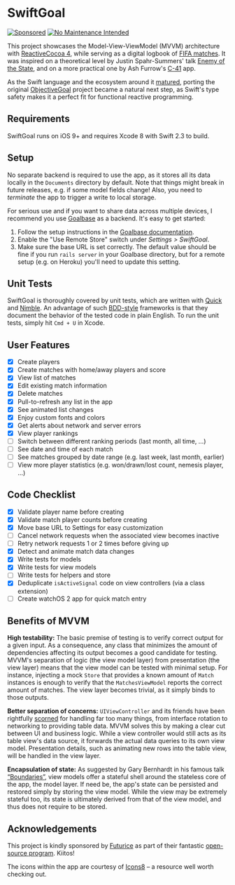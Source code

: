 SwiftGoal
=========

[![Sponsored](https://img.shields.io/badge/chilicorn-sponsored-brightgreen.svg)](http://spiceprogram.org/oss-sponsorship/)
[![No Maintenance Intended](http://unmaintained.tech/badge.svg)](http://unmaintained.tech/)

This project showcases the Model-View-ViewModel (MVVM) architecture with [ReactiveCocoa 4][reactive-cocoa], while serving as a digital logbook of [FIFA matches][fifa-wikipedia]. It was inspired on a theoretical level by Justin Spahr-Summers' talk [Enemy of the State][enemy-of-the-state], and on a more practical one by Ash Furrow's [C-41][c-41] app.

[reactive-cocoa]: https://github.com/ReactiveCocoa/ReactiveCocoa
[fifa-wikipedia]: https://en.wikipedia.org/wiki/FIFA_(video_game_series)
[enemy-of-the-state]: https://github.com/jspahrsummers/enemy-of-the-state
[c-41]: https://github.com/ashfurrow/C-41

As the Swift language and the ecosystem around it [matured][reactive-cocoa-releases], porting the original [ObjectiveGoal][objective-goal] project became a natural next step, as Swift's type safety makes it a perfect fit for functional reactive programming.

[reactive-cocoa-releases]: https://github.com/ReactiveCocoa/ReactiveCocoa/releases
[objective-goal]: https://github.com/richeterre/ObjectiveGoal

Requirements
------------

SwiftGoal runs on iOS 9+ and requires Xcode 8 with Swift 2.3 to build.

Setup
-----

No separate backend is required to use the app, as it stores all its data locally in the `Documents` directory by default. Note that things might break in future releases, e.g. if some model fields change! Also, you need to _terminate_ the app to trigger a write to local storage.

For serious use and if you want to share data across multiple devices, I recommend you use [Goalbase][goalbase] as a backend. It's easy to get started:

1. Follow the setup instructions in the [Goalbase documentation][goalbase-docs].
2. Enable the "Use Remote Store" switch under _Settings > SwiftGoal_.
3. Make sure the base URL is set correctly. The default value should be fine if you run `rails server` in your Goalbase directory, but for a remote setup (e.g. on Heroku) you'll need to update this setting.

[goalbase]: https://github.com/richeterre/goalbase
[goalbase-docs]: https://github.com/richeterre/goalbase/blob/master/README.md

Unit Tests
----------

SwiftGoal is thoroughly covered by unit tests, which are written with [Quick][quick] and [Nimble][nimble]. An advantage of such [BDD-style][bdd-wikipedia] frameworks is that they document the behavior of the tested code in plain English. To run the unit tests, simply hit `Cmd + U` in Xcode.

[quick]: https://github.com/Quick/Quick
[nimble]: https://github.com/Quick/Nimble
[bdd-wikipedia]: https://en.wikipedia.org/wiki/Behavior-driven_development

User Features
-------------

* [x] Create players
* [x] Create matches with home/away players and score
* [x] View list of matches
* [x] Edit existing match information
* [x] Delete matches
* [x] Pull-to-refresh any list in the app
* [x] See animated list changes
* [x] Enjoy custom fonts and colors
* [x] Get alerts about network and server errors
* [x] View player rankings
* [ ] Switch between different ranking periods (last month, all time, …)
* [ ] See date and time of each match
* [ ] See matches grouped by date range (e.g. last week, last month, earlier)
* [ ] View more player statistics (e.g. won/drawn/lost count, nemesis player, …)

Code Checklist
--------------

* [x] Validate player name before creating
* [x] Validate match player counts before creating
* [x] Move base URL to Settings for easy customization
* [ ] Cancel network requests when the associated view becomes inactive
* [ ] Retry network requests 1 or 2 times before giving up
* [x] Detect and animate match data changes
* [x] Write tests for models
* [x] Write tests for view models
* [ ] Write tests for helpers and store
* [x] Deduplicate `isActiveSignal` code on view controllers (via a class extension)
* [ ] Create watchOS 2 app for quick match entry

[snapkit]: https://github.com/SnapKit/SnapKit

Benefits of MVVM
----------------

__High testability:__ The basic premise of testing is to verify correct output for a given input. As a consequence, any class that minimizes the amount of dependencies affecting its output becomes a good candidate for testing. MVVM's separation of logic (the view model layer) from presentation (the view layer) means that the view model can be tested with minimal setup. For instance, injecting a mock `Store` that provides a known amount of `Match` instances is enough to verify that the `MatchesViewModel` reports the correct amount of matches. The view layer becomes trivial, as it simply binds to those outputs.

__Better separation of concerns:__ `UIViewController` and its friends have been rightfully [scorned][mvc-tweet] for handling far too many things, from interface rotation to networking to providing table data. MVVM solves this by making a clear cut between UI and business logic. While a view controller would still acts as its table view's data source, it forwards the actual data queries to its own view model. Presentation details, such as animating new rows into the table view, will be handled in the view layer.

__Encapsulation of state:__ As suggested by Gary Bernhardt in his famous talk [“Boundaries”][boundaries-talk], view models offer a stateful shell around the stateless core of the app, the model layer. If need be, the app's state can be persisted and restored simply by storing the view model. While the view may be extremely stateful too, its state is ultimately derived from that of the view model, and thus does not require to be stored.

[mvc-tweet]: https://twitter.com/colin_campbell/status/293167951132098560
[boundaries-talk]: https://www.destroyallsoftware.com/talks/boundaries

Acknowledgements
----------------

This project is kindly sponsored by [Futurice][futurice] as part of their fantastic [open-source program][spice-program]. Kiitos!

The icons within the app are courtesy of [Icons8][icons8] – a resource well worth checking out.

[futurice]: http://futurice.com/
[spice-program]: http://www.spiceprogram.org/
[icons8]: https://icons8.com/
